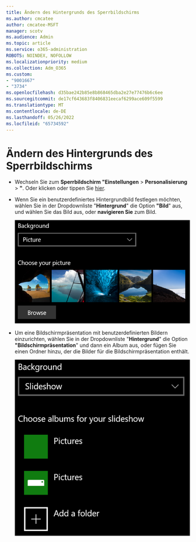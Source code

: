 ```yaml
---
title: Ändern des Hintergrunds des Sperrbildschirms
ms.author: cmcatee
author: cmcatee-MSFT
manager: scotv
ms.audience: Admin
ms.topic: article
ms.service: o365-administration
ROBOTS: NOINDEX, NOFOLLOW
ms.localizationpriority: medium
ms.collection: Adm_O365
ms.custom:
- "9001667"
- "3734"
ms.openlocfilehash: d35bae242b85e8b868465dba2e27e77476b6c6ee
ms.sourcegitcommit: de17cf643683f8406831eecaf6299ace609f5599
ms.translationtype: MT
ms.contentlocale: de-DE
ms.lasthandoff: 05/26/2022
ms.locfileid: "65734592"
---
```

# <a name="change-your-lock-screen-background"></a>Ändern des Hintergrunds des Sperrbildschirms

- Wechseln Sie zum **Sperrbildschirm "Einstellungen** >  **Personalisierung** > **"**. Oder klicken oder tippen Sie [hier](ms-settings:lockscreen?activationSource=GetHelp).

- Wenn Sie ein benutzerdefiniertes Hintergrundbild festlegen möchten, wählen Sie in der Dropdownliste "**Hintergrund**" die Option **"Bild**" aus, und wählen Sie das Bild aus, oder **navigieren Sie** zum Bild.

  ![Legen Sie ein benutzerdefiniertes Hintergrundbild fest.](media/set-custom-background-pic.png)

- Um eine Bildschirmpräsentation mit benutzerdefinierten Bildern einzurichten, wählen Sie in der Dropdownliste "**Hintergrund**" die Option **"Bildschirmpräsentation**" und dann ein Album aus, oder fügen Sie einen Ordner hinzu, der die Bilder für die Bildschirmpräsentation enthält.

  ![Richten Sie eine Bildschirmpräsentation mit benutzerdefinierten Bildern ein.](media/set-up-slideshow-background.png)
